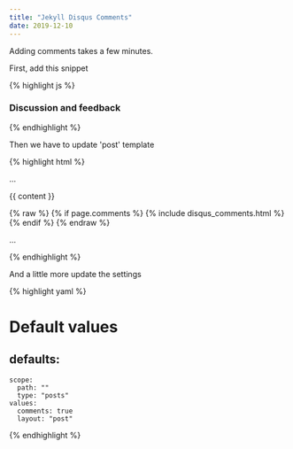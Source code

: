 ```yaml
---
title: "Jekyll Disqus Comments"
date: 2019-12-10
---
```


Adding comments takes a few minutes.  

First, add this snippet

{% highlight js %}
<script src="{{ "/assets/js/disqusLoader.js" | relative_url }}" /></script>
<div id="disqus_thread"><h3>Discussion and feedback</h3></div>
<div class="disqus"></div>
<script>
    disqusLoader('.disqus', {
        scriptUrl: 'https://{% raw %}{{ site.disqus }}{% endraw %}.disqus.com/embed.js'
    });
</script>
{% endhighlight %}

Then we have to update 'post' template

{% highlight html %}

<div class="post">
  ...

  {{ content }}
</div>

{% raw %}
{% if page.comments %}
  {% include disqus_comments.html %}
{% endif %}
{% endraw %} 

...

{% endhighlight %}

And a little more update the settings

{% highlight yaml %}
# Default values
defaults:
  -
    scope:
      path: ""
      type: "posts"
    values:
      comments: true
      layout: "post"
{% endhighlight %}